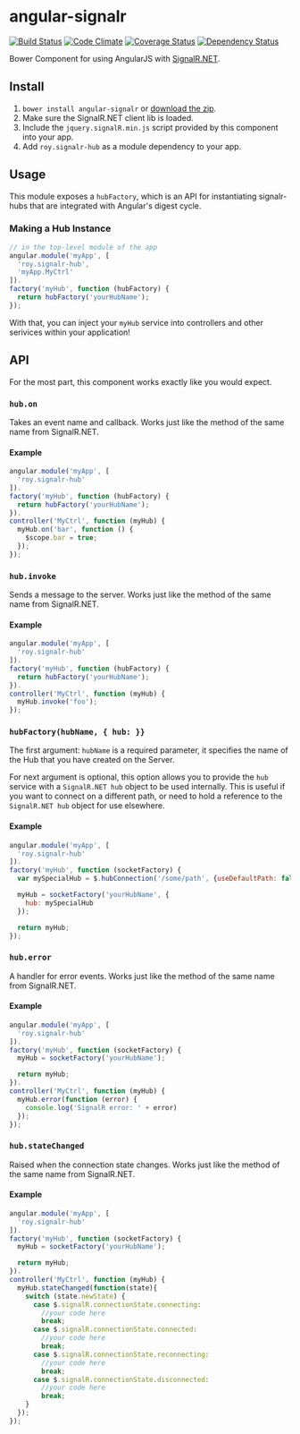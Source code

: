 
# angular-signalr 
[![Build Status](https://travis-ci.org/roylee0704/angular-signalr.svg?branch=master)](https://travis-ci.org/roylee0704/angular-signalr)
[![Code Climate](https://codeclimate.com/github/roylee0704/angular-signalr/badges/gpa.svg)](https://codeclimate.com/github/roylee0704/angular-signalr)
[![Coverage Status](https://coveralls.io/repos/roylee0704/angular-signalr/badge.svg?branch=master)](https://coveralls.io/r/roylee0704/angular-signalr?branch=master)
[![Dependency Status](https://gemnasium.com/roylee0704/angular-socket-signalr.svg)](https://gemnasium.com/roylee0704/angular-socket-signalr)


Bower Component for using AngularJS with [SignalR.NET](http://signalr.net/).


## Install

1. `bower install angular-signalr` or [download the zip](https://github.com/roylee0704/angular-signalr/archive/master.zip).
2. Make sure the SignalR.NET client lib is loaded.
3. Include the `jquery.signalR.min.js` script provided by this component into your app.
4. Add `roy.signalr-hub` as a module dependency to your app.


## Usage

This module exposes a `hubFactory`, which is an API for instantiating
signalr-hubs that are integrated with Angular's digest cycle.



### Making a Hub Instance

```javascript
// in the top-level module of the app
angular.module('myApp', [
  'roy.signalr-hub',
  'myApp.MyCtrl'
]).
factory('myHub', function (hubFactory) {
  return hubFactory('yourHubName');
});
```

With that, you can inject your `myHub` service into controllers and
other serivices within your application!

## API

For the most part, this component works exactly like you would expect.


### `hub.on`
Takes an event name and callback.
Works just like the method of the same name from SignalR.NET.

#### Example

```javascript
angular.module('myApp', [
  'roy.signalr-hub'
]).
factory('myHub', function (hubFactory) {
  return hubFactory('yourHubName');
}).
controller('MyCtrl', function (myHub) {
  myHub.on('bar', function () {
    $scope.bar = true;
  });
});
```

### `hub.invoke`
Sends a message to the server.
Works just like the method of the same name from SignalR.NET.

#### Example

```javascript
angular.module('myApp', [
  'roy.signalr-hub'
]).
factory('myHub', function (hubFactory) {
  return hubFactory('yourHubName');
}).
controller('MyCtrl', function (myHub) {
  myHub.invoke('foo');
});
```

### `hubFactory(hubName, { hub: }}`

The first argument: `hubName` is a required parameter, it specifies the name of the Hub that you have created on the Server.

For next argument is optional, this option allows you to provide the `hub` service with a `SignalR.NET hub` object to be used internally.
This is useful if you want to connect on a different path, or need to hold a reference to the `SignalR.NET hub` object for use elsewhere.

#### Example

```javascript
angular.module('myApp', [
  'roy.signalr-hub'
]).
factory('myHub', function (socketFactory) {
  var mySpecialHub = $.hubConnection('/some/path', {useDefaultPath: false});

  myHub = socketFactory('yourHubName', {
    hub: mySpecialHub
  });

  return myHub;
});
```

### `hub.error`
A handler for error events.
Works just like the method of the same name from SignalR.NET.
#### Example

```javascript
angular.module('myApp', [
  'roy.signalr-hub'
]).
factory('myHub', function (socketFactory) {
  myHub = socketFactory('yourHubName');

  return myHub;
}).
controller('MyCtrl', function (myHub) {
  myHub.error(function (error) {
    console.log('SignalR error: ' + error)
  });
});
```


### `hub.stateChanged`
Raised when the connection state changes. 
Works just like the method of the same name from SignalR.NET.

#### Example

```javascript
angular.module('myApp', [
  'roy.signalr-hub'
]).
factory('myHub', function (socketFactory) {
  myHub = socketFactory('yourHubName');

  return myHub;
}).
controller('MyCtrl', function (myHub) {
  myHub.stateChanged(function(state){
    switch (state.newState) {
      case $.signalR.connectionState.connecting:
        //your code here
        break;
      case $.signalR.connectionState.connected:
        //your code here
        break;
      case $.signalR.connectionState.reconnecting:
        //your code here
        break;
      case $.signalR.connectionState.disconnected:
        //your code here
        break;
    }
  });
});
```


